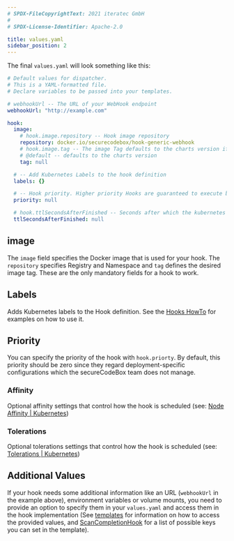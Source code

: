 ```yaml
---
# SPDX-FileCopyrightText: 2021 iteratec GmbH
#
# SPDX-License-Identifier: Apache-2.0

title: values.yaml
sidebar_position: 2
---
```


The final `values.yaml` will look something like this:

```yaml
# Default values for dispatcher.
# This is a YAML-formatted file.
# Declare variables to be passed into your templates.

# webhookUrl -- The URL of your WebHook endpoint
webhookUrl: "http://example.com"

hook:
  image:
    # hook.image.repository -- Hook image repository
    repository: docker.io/securecodebox/hook-generic-webhook
    # hook.image.tag -- The image Tag defaults to the charts version if not defined.
    # @default -- defaults to the charts version
    tag: null

  # -- Add Kubernetes Labels to the hook definition
  labels: {}

  # -- Hook priority. Higher priority Hooks are guaranteed to execute before low priority Hooks.
  priority: null

  # hook.ttlSecondsAfterFinished -- Seconds after which the kubernetes job for the hook will be deleted. Requires the Kubernetes TTLAfterFinished controller: https://kubernetes.io/docs/concepts/workloads/controllers/ttlafterfinished/
  ttlSecondsAfterFinished: null
```

## image

The `image` field specifies the Docker image that is used for your hook.
The `repository` specifies Registry and Namespace and `tag` defines the desired image tag.
These are the only mandatory fields for a hook to work.

## Labels

Adds Kubernetes labels to the Hook definition. See the [Hooks HowTo](/docs/how-tos/hooks#hook-selector) for examples on how to use it.

## Priority

You can specify the priority of the hook with `hook.priorty`.
By default, this priority should be zero since they regard deployment-specific configurations which the secureCodeBox team does not manage.

### Affinity

Optional affinity settings that control how the hook is scheduled (see: [Node Affinity | Kubernetes](https://kubernetes.io/docs/tasks/configure-pod-container/assign-pods-nodes-using-node-affinity/))

### Tolerations

Optional tolerations settings that control how the hook is scheduled (see: [Tolerations | Kubernetes](https://kubernetes.io/docs/concepts/scheduling-eviction/taint-and-toleration/))

## Additional Values

If your hook needs some additional information like an URL (`webhookUrl` in the example above), environment variables or volume mounts, you need to provide an option to specify them in your `values.yaml` and access them in the hook implementation (See [templates](/docs/contributing/integrating-a-hook/templates-dir) for information on how to access the provided values, and [ScanCompletionHook](/docs/api/crds/scan-completion-hook) for a list of possible keys you can set in the template).
